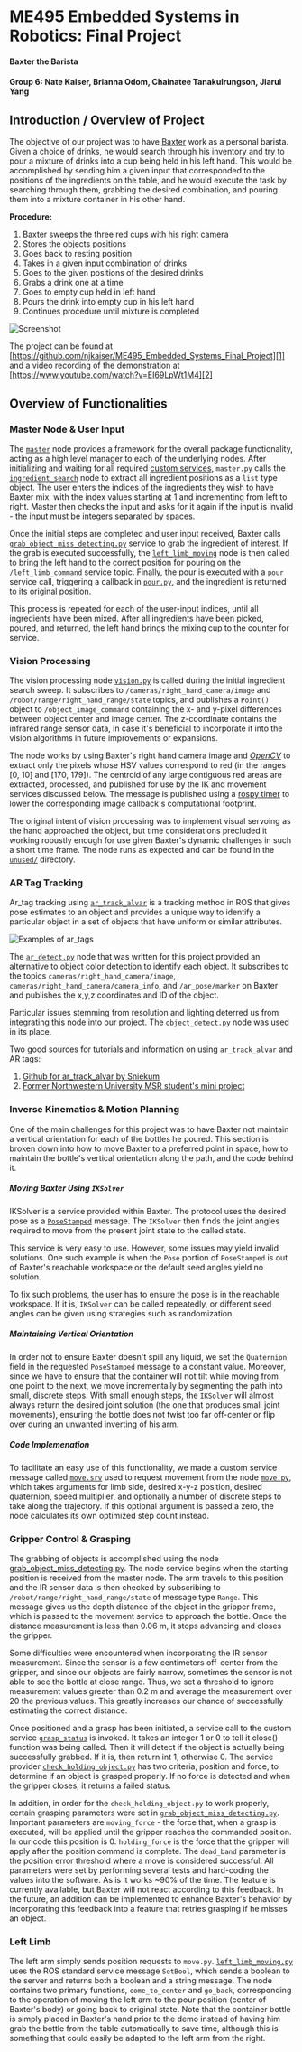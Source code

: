 ME495 Embedded Systems in Robotics: Final Project
==============
#### Baxter the Barista
#### Group 6: Nate Kaiser, Brianna Odom, Chainatee Tanakulrungson, Jiarui Yang

## Introduction / Overview of Project
The objective of our project was to have [Baxter][99] work as a personal barista. Given a choice of drinks, he would search through his inventory and try to pour a mixture of drinks into a cup being held in his left hand. This would be accomplished by sending him a given input that corresponded to the positions of the ingredients on the table, and he would execute the task by searching through them, grabbing the desired combination, and pouring them into a mixture container in his other hand.  

**Procedure:**
1. Baxter sweeps the three red cups with his right camera
2. Stores the objects positions
3. Goes back to resting position
4. Takes in a given input combination of drinks
5. Goes to the given positions of the desired drinks
6. Grabs a drink one at a time
7. Goes to empty cup held in left hand
8. Pours the drink into empty cup in his left hand
9. Continues procedure until mixture is completed

![Screenshot](https://github.com/njkaiser/ME495_Embedded_Systems_Final_Project/blob/master/media/BaxterPouring.JPG)

The project can be found at [https://github.com/njkaiser/ME495_Embedded_Systems_Final_Project][1] and a video recording of the demonstration at [https://www.youtube.com/watch?v=EI69LpWt1M4][2]


## Overview of Functionalities
### Master Node & User Input
The [`master`][3] node provides a framework for the overall package functionality, acting as a high level manager to each of the underlying nodes. After initializing and waiting for all required [custom services][4], `master.py` calls the [`ingredient_search`][5] node to extract all ingredient positions as a `list` type object. The user enters the indices of the ingredients they wish to have Baxter mix, with the index values starting at 1 and incrementing from left to right. Master then checks the input and asks for it again if the input is invalid - the input must be integers separated by spaces.

Once the initial steps are completed and user input received, Baxter calls [`grab_object_miss_detecting.py`][6] service to grab the ingredient of interest. If the grab is executed successfully, the [`left_limb_moving`][7] node is then called to bring the left hand to the correct position for pouring on the `/left_limb_command` service topic. Finally, the pour is executed with a `pour` service call, triggering a callback in [`pour.py`][8], and the ingredient is returned to its original position.

This process is repeated for each of the user-input indices, until all ingredients have been mixed. After all ingredients have been picked, poured, and returned, the left hand brings the mixing cup to the counter for service.


### Vision Processing
The vision processing node [`vision.py`][9] is called during the initial ingredient search sweep. It subscribes to `/cameras/right_hand_camera/image` and `/robot/range/right_hand_range/state` topics, and publishes a `Point()` object to `/object_image_command` containing the x- and y-pixel differences between object center and image center. The z-coordinate contains the infrared range sensor data, in case it's beneficial to incorporate it into the vision algorithms in future improvements or expansions.

The node works by using Baxter's right hand camera image and [*OpenCV*][10] to extract only the pixels whose HSV values correspond to red (in the ranges [0, 10] and [170, 179]). The centroid of any large contiguous red areas are extracted, processed, and published for use by the IK and movement services discussed below. The message is published using a [rospy timer][11] to lower the corresponding image callback's computational footprint.

The original intent of vision processing was to implement visual servoing as the hand approached the object, but time considerations precluded it working robustly enough for use given Baxter's dynamic challenges in such a short time frame. The node runs as expected and can be found in the [`unused/`][12] directory.


### AR Tag Tracking
Ar_tag tracking using [`ar_track_alvar`][13] is a tracking method in ROS that gives pose estimates to an object and provides a unique way to identify a particular object in a set of objects that have uniform or similar attributes.

![Examples of ar_tags](http://mirror-eu.wiki.ros.org/attachments/ar_track_alvar/markers9to17.png=20x20)

The [`ar_detect.py`][15] node that was written for this project provided an alternative to object color detection to identify each object. It subscribes to the topics `cameras/right_hand_camera/image`, `cameras/right_hand_camera/camera_info`, and `/ar_pose/marker` on Baxter and publishes the x,y,z coordinates and ID of the object.

Particular issues stemming from resolution and lighting deterred us from integrating this node into our project. The [`object_detect.py`][16] node was used in its place.

Two good sources for tutorials and information on using `ar_track_alvar` and AR tags:
1. [Github for ar_track_alvar by Sniekum][17]
2. [Former Northwestern University MSR student's mini project][18]

### Inverse Kinematics & Motion Planning
One of the main challenges for this project was to have Baxter not maintain a vertical orientation for each of the bottles he poured. This section is broken down into how to move Baxter to a preferred point in space, how to maintain the bottle's vertical orientation along the path, and the code behind it.

##### Moving Baxter Using `IKSolver`
IKSolver is a service provided within Baxter. The protocol uses the desired pose as a [`PoseStamped`][19] message. The `IKSolver` then finds the joint angles required to move from the present joint state to the called state.

This service is very easy to use. However, some issues may yield invalid solutions. One such example is when the `Pose` portion of `PoseStamped` is out of Baxter's reachable workspace or the default seed angles yield no solution.

To fix such problems, the user has to ensure the pose is in the reachable workspace. If it is, `IKSolver` can be called repeatedly, or different seed angles can be given using strategies such as randomization.

##### Maintaining Vertical Orientation
In order not to ensure Baxter doesn't spill any liquid, we set the `Quaternion` field in the requested `PoseStamped` message to a constant value. Moreover, since we have to ensure that the container will not tilt while moving from one point to the next, we move incrementally by segmenting the path into small, discrete steps. With small enough steps, the `IKSolver` will almost always return the desired joint solution (the one that produces small joint movements), ensuring the bottle does not twist too far off-center or flip over during an unwanted inverting of his arm.

##### Code Implemenation
To facilitate an easy use of this functionality, we made a custom service message called [`move.srv`][20] used to request movement from the node [`move.py`][21], which takes arguments for limb side, desired x-y-z position, desired quaternion, speed multiplier, and optionally a number of discrete steps to take along the trajectory. If this optional argument is passed a zero, the node calculates its own optimized step count instead.


### Gripper Control & Grasping
The grabbing of objects is accomplished using the node [grab_object_miss_detecting.py][22]. The node service begins when the starting position is received from the master node. The arm travels to this position and the IR sensor data is then checked by subscribing to `/robot/range/right_hand_range/state` of message type `Range`. This message gives us the depth distance of the object in the gripper frame, which is passed to the movement service to approach the bottle. Once the distance measurement is less than 0.06 m, it stops advancing and closes the gripper.

Some difficulties were encountered when incorporating the IR sensor measurement. Since the sensor is a few centimeters off-center from the gripper, and since our objects are fairly narrow, sometimes the sensor is not able to see the bottle at close range. Thus, we set a threshold to ignore measurement values greater than 0.2 m and average the measurement over 20 the previous values. This greatly increases our chance of successfully estimating the correct distance.

Once positioned and a grasp has been initiated, a service call to the custom service [`grasp_status`][23] is invoked. It takes an integer 1 or 0 to tell it close() function was being called. Then it will detect if the object is actually being successfully grabbed. If it is, then return int 1, otherwise 0. The service provider [`check_holding_object.py`][24] has two criteria, position and force, to determine if an object is grasped properly. If no force is detected and when the gripper closes, it returns a failed status.

In addition, in order for the `check_holding_object.py` to work properly, certain grasping parameters were set in [`grab_object_miss_detecting.py`][22]. Important parameters are `moving_force` - the force that, when a grasp is executed, will be applied until the gripper reaches the commanded position. In our code this position is 0. `holding_force` is the force that the gripper will apply after the position command is complete. The `dead_band` parameter is the position error threshold where a move is considered successful. All parameters were set by performing several tests and hard-coding the values into the software. As is it works ~90% of the time. The feature is currently available, but Baxter will not react according to this feedback. In the future, an addition can be implemented to enhance Baxter's behavior by incorporating this feedback into a feature that retries grasping if he misses an object.


### Left Limb
The left arm simply sends position requests to `move.py`. [`left_limb_moving.py`][7] uses the ROS standard service message `SetBool`, which sends a boolean to the server and returns both a boolean and a string message. The node contains two primary functions, `come_to_center` and `go_back`, corresponding to the operation of moving the left arm to the pour position (center of Baxter's body) or going back to original state. Note that the container bottle is simply placed in Baxter's hand prior to the demo instead of having him grab the bottle from the table automatically to save time, although this is something that could easily be adapted to the left arm from the right.


<!-- ## File Locations -->
[99]: [http://www.rethinkrobotics.com/baxter/]
[0]: [https://github.com/njkaiser/ME495_Embedded_Systems_Final_Project/blob/master/media/BaxterPouring.JPG]
[1]: [https://github.com/njkaiser/ME495_Embedded_Systems_Final_Project]
[2]: [https://www.youtube.com/watch?v=EI69LpWt1M4]
[3]: [https://github.com/njkaiser/ME495_Embedded_Systems_Final_Project/blob/master/src/master.py]
[4]: [https://github.com/njkaiser/ME495_Embedded_Systems_Final_Project/tree/master/srv]
[5]: [https://github.com/njkaiser/ME495_Embedded_Systems_Final_Project/blob/master/src/ingredient_search.py]
[6]: [https://github.com/njkaiser/ME495_Embedded_Systems_Final_Project/blob/master/src/grab_object_miss_detecting.py]
[7]: [https://github.com/njkaiser/ME495_Embedded_Systems_Final_Project/blob/master/src/left_limb_moving.py]
[8]: [https://github.com/njkaiser/ME495_Embedded_Systems_Final_Project/blob/master/src/pour.py]
[9]: [https://github.com/njkaiser/ME495_Embedded_Systems_Final_Project/blob/master/src/vision.py]
[10]: [http://opencv.org/]
[11]: [http://wiki.ros.org/rospy/Overview/Time]
[12]: [https://github.com/njkaiser/ME495_Embedded_Systems_Final_Project/tree/master/unused]
[13]: [http://wiki.ros.org/ar_track_alvar]
[14]: [http://mirror-eu.wiki.ros.org/attachments/ar_track_alvar/markers9to17.png=20x20]
[15]: [https://github.com/njkaiser/ME495_Embedded_Systems_Final_Project/blob/master/unused/ar_detect.py]
[16]: [https://github.com/njkaiser/ME495_Embedded_Systems_Final_Project/blob/master/src/object_detect.py]
[17]: [https://github.com/sniekum/ar_track_alvar]
[18]: [https://github.com/ablarry91/ros-tag-tracking]
[19]: [http://docs.ros.org/api/geometry_msgs/html/msg/PoseStamped.html]
[20]: [https://github.com/njkaiser/ME495_Embedded_Systems_Final_Project/blob/master/srv/move.srv]
[21]: [https://github.com/njkaiser/ME495_Embedded_Systems_Final_Project/blob/master/src/move.py]
[22]: [https://github.com/njkaiser/ME495_Embedded_Systems_Final_Project/blob/master/src/grab_object_miss_detecting.py]
[23]: [https://github.com/njkaiser/ME495_Embedded_Systems_Final_Project/blob/9554cc2bbe60da78325f366dd5018dc12ccd75ec/srv/grasp_status.srv]
[24]: [https://github.com/njkaiser/ME495_Embedded_Systems_Final_Project/blob/9554cc2bbe60da78325f366dd5018dc12ccd75ec/src/check_holding_object.py]
[25]: [link]
[26]: [link]
[27]: [link]
[28]: [link]
[29]: [link]
